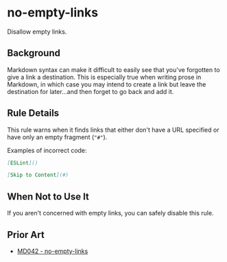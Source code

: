 # no-empty-links

Disallow empty links.

## Background

Markdown syntax can make it difficult to easily see that you've forgotten to give a link a destination. This is especially true when writing prose in Markdown, in which case you may intend to create a link but leave the destination for later...and then forget to go back and add it.

## Rule Details

This rule warns when it finds links that either don't have a URL specified or have only an empty fragment (`"#"`).

Examples of incorrect code:

```markdown
[ESLint]()

[Skip to Content](#)
```

## When Not to Use It

If you aren't concerned with empty links, you can safely disable this rule.

## Prior Art

-   [MD042 - no-empty-links](https://github.com/DavidAnson/markdownlint/blob/main/doc/md042.md)
